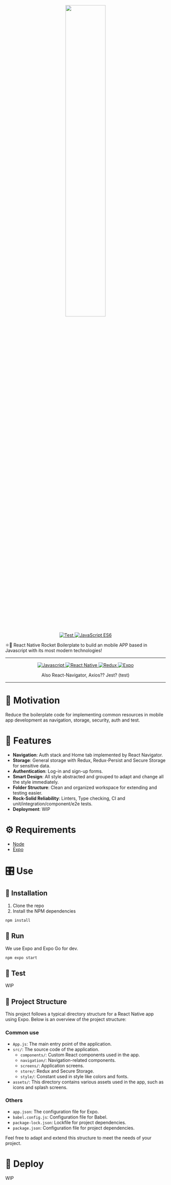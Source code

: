 <p align="center">
  <img style="width: 50%" src="https://lh3.googleusercontent.com/d/1xZN6eAKeqzUEHGvgli-CGOd80-KovM-6?authuser=0">
</p>
<p align="center">
  <a href="https://github.com/asacristani/eactNative-rocket-boilerplate/actions/workflows/ci.yml" target="_blank">
      <img src="https://github.com/asacristani/reactNative-rocket-boilerplate/actions/workflows/ci.yml/badge.svg" alt="Test">
  </a>
  <a href="https://www.python.org/downloads/release/python-3110/" target="_blank">
      <img src="https://img.shields.io/badge/JavaScript-ES6-yellow?logo=javascript" alt="JavaScript ES6">
  </a>
</p>

⚛️📲 React Native Rocket Boilerplate to build an mobile APP based in Javascript with its most modern technologies!

---
<p align="center">
    <a href="https://www.python.org/">
      <img src="https://img.shields.io/badge/javascript-%23F7DF1E.svg?&style=for-the-badge&logo=javascript&logoColor=black"
      alt="Javascript">
    </a>
    <a href="https://www.python.org/">
      <img src="https://img.shields.io/badge/React_Native-20232A?style=for-the-badge&logo=react&logoColor=61DAFB"
      alt="React Native">
    </a>
    <a href="https://www.python.org/">
      <img src="https://img.shields.io/badge/redux-%23764ABC.svg?&style=for-the-badge&logo=redux&logoColor=white"
      alt="Redux">
    </a>
    <a href="https://www.python.org/">
      <img src="https://img.shields.io/badge/Expo-1B1F23?style=for-the-badge&logo=expo&logoColor=white"
      alt="Expo">
    </a>
</p>
<p align="center">
        Also React-Navigator, Axios?? Jest? (test)
</p>


---

# 🚩 Motivation
Reduce the boilerplate code for implementing common resources in mobile app development as navigation, storage,
security, auth and test.

# 🧩 Features

- **Navigation**: Auth stack and Home tab implemented by React Navigator.
- **Storage**: General storage with Redux, Redux-Persist and Secure Storage for sensitive data. 
- **Authentication**: Log-in and sign-up forms.
- **Smart Design**: All style abstracted and grouped to adapt and change all the style immediately.
- **Folder Structure**: Clean and organized workspace for extending and testing easier.
- **Rock-Solid Reliability**: Linters, Type checking, CI and unit/integration/component/e2e tests.
- **Deployment**: WIP


# ⚙️ Requirements

- [Node](https://nodejs.org/en)
- [Expo](https://docs.expo.dev/get-started/installation/)

# 🎛️ Use
## 🔧  Installation
1. Clone the repo
2. Install the NPM dependencies
```shell
npm install
```

## 🔌 Run
We use Expo and Expo Go for dev.
```shell
npm expo start
```

## 🧪 Test
WIP

## 📁 Project Structure

This project follows a typical directory structure for a React Native app using Expo. Below is an overview of the project structure:

### Common use
- `App.js`: The main entry point of the application.
- `src/`: The source code of the application.
  - `components/`: Custom React components used in the app.
  - `navigation/`: Navigation-related components.
  - `screens/`: Application screens.
  - `store/`: Redux and Secure Storage.
  - `style/`: Constant used in style like colors and fonts.
- `assets/`: This directory contains various assets used in the app, such as icons and splash screens.
### Others
- `app.json`: The configuration file for Expo.
- `babel.config.js`: Configuration file for Babel.
- `package-lock.json`: Lockfile for project dependencies.
- `package.json`: Configuration file for project dependencies.


Feel free to adapt and extend this structure to meet the needs of your project.


# 🚀 Deploy
WIP